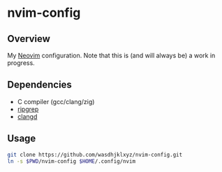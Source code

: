 # nvim-config

## Overview
My [Neovim](https://neovim.io/) configuration. Note that this is (and will
always be) a work in progress.

## Dependencies
- C compiler (gcc/clang/zig)
- [ripgrep](https://github.com/BurntSushi/ripgrep)
- [clangd](https://clangd.llvm.org/)

## Usage
```sh
git clone https://github.com/wasdhjklxyz/nvim-config.git
ln -s $PWD/nvim-config $HOME/.config/nvim
```

